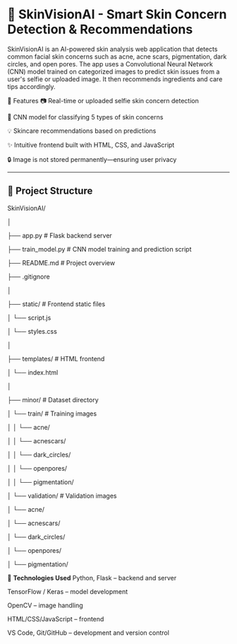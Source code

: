 # 🌸 SkinVisionAI - Smart Skin Concern Detection & Recommendations

SkinVisionAI is an AI-powered skin analysis web application that detects common facial skin concerns such as acne, acne scars, pigmentation, dark circles, and open pores. The app uses a Convolutional Neural Network (CNN) model trained on categorized images to predict skin issues from a user's selfie or uploaded image. It then recommends ingredients and care tips accordingly.

🚀 Features
📷 Real-time or uploaded selfie skin concern detection

🧠 CNN model for classifying 5 types of skin concerns

💡 Skincare recommendations based on predictions

✨ Intuitive frontend built with HTML, CSS, and JavaScript

🔒 Image is not stored permanently—ensuring user privacy

---

## 📁 Project Structure
SkinVisionAI/

│

├── app.py                  # Flask backend server

├── train_model.py          # CNN model training and prediction script

├── README.md               # Project overview

├── .gitignore

│

├── static/                 # Frontend static files

│  └── script.js

│  └── styles.css

│

├── templates/              # HTML frontend

│  └── index.html

│

├── minor/                  # Dataset directory

│  └── train/              # Training images

│  │ └── acne/

│  │ └── acnescars/

│  │ └── dark_circles/

│  │ └── openpores/

│  │ └── pigmentation/

│  └── validation/         # Validation images

│ └── acne/

│ └── acnescars/

│ └── dark_circles/

│ └── openpores/

│ └── pigmentation/






🧪 **Technologies Used**
Python, Flask – backend and server

TensorFlow / Keras – model development

OpenCV – image handling

HTML/CSS/JavaScript – frontend

VS Code, Git/GitHub – development and version control

